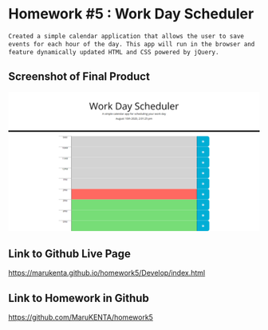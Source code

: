 # Homework #5 : Work Day Scheduler

````
Created a simple calendar application that allows the user to save events for each hour of the day. This app will run in the browser and feature dynamically updated HTML and CSS powered by jQuery.
````

## Screenshot of Final Product
![screenshot](assets/homework5.png)

## Link to Github Live Page

https://marukenta.github.io/homework5/Develop/index.html

## Link to Homework in Github

https://github.com/MaruKENTA/homework5